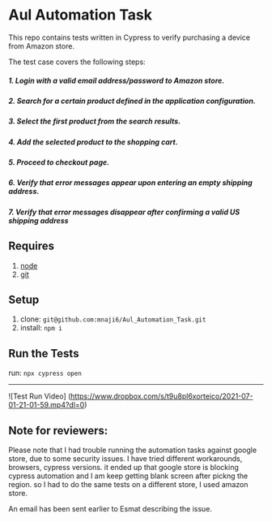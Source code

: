 # Aul Automation Task

This repo contains tests written in Cypress to verify purchasing a device from Amazon store.

The test case covers the following steps:

##### 1. Login with a valid email address/password to Amazon store.
##### 2. Search for a certain product defined in the application configuration.
##### 3. Select the first product from the search results.
##### 4. Add the selected product to the shopping cart.
##### 5. Proceed to checkout page.
##### 6. Verify that error messages appear upon entering an empty shipping address.
##### 7. Verify that error messages disappear after confirming a valid US shipping address

## Requires
1. [node](https://nodejs.org/en/)
1. [git](https://git-scm.com/)

## Setup
1. clone: `git@github.com:mnaji6/Aul_Automation_Task.git`
2. install: `npm i`

## Run the Tests
run: `npx cypress open`

---

![Test Run Video] (https://www.dropbox.com/s/t9u8pl6xorteico/2021-07-01-21-01-59.mp4?dl=0)

## Note for reviewers:

Please note that I had trouble running the automation tasks against google store, due to some security issues.
I have tried different workarounds, browsers, cypress versions. 
it ended up that google store is blocking cypress automation and I am keep getting blank screen after pickng the region.
so I had to do the same tests on a different store, I used amazon store.

An email has been sent earlier to Esmat describing the issue.
